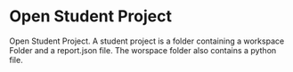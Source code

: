 # Open Student Project

Open Student Project. A student project is a folder containing a workspace Folder and a report.json file. The worspace folder also contains a python file.
